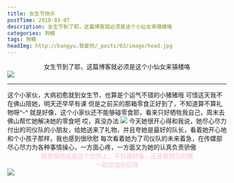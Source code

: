 ```yaml
---
title: 女生节快乐
postTime: 2018-03-07
description: 女生节到了耶，这篇博客就必须是这个小仙女来镇楼咯
categories: 狗粮
tags: 狗粮
headImg: http://kangyu.我爱你/_posts/03/image/head.jpg
---
```

<center>女生节到了耶，这篇博客就必须是这个小仙女来镇楼咯</center>
<image class="myImg" src="http://kangyu.我爱你/_posts/03/image/head.jpg">
<hr/>
这个小家伙，大病初愈就到女生节，也算是个运气不错的小猪猪哦
可惜这天我不在佛山陪她，明天还早早有课
但是之前买的那箱零食正好到了，不知道算不算礼物呀^-^
就是好像，这个小家伙还不能够碰零食耶，看来只好牺牲我自己，周末去佛山帮忙她解决她的零食吧
哎，真没办法
<image class="myImg" src="http://kangyu.我爱你/_posts/03/image/noway.jpg">
今天她很开心得和我说，她尽心尽力付出的司仪队的小朋友，给她送来了礼物，并且夸她是最好的队长，看着她开心地和个小孩子那样，我也感到很欣慰
每次看着她为了司仪队的未来着急，在传媒部尽心尽力为各种事情操心，一方面心疼，一方面又为她的认真负责骄傲
<center style="color: pink">我觉得她就是这个世界上，不仅最好看，还是最努力的猪</center>
<center style="color: pink">一起加油向前哦</center>
<image class="myImg" src="http://kangyu.我爱你/_posts/03/image/foot.jpg">